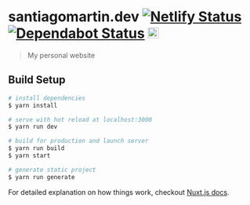 # santiagomartin.dev [![Netlify Status](https://api.netlify.com/api/v1/badges/54b1a95c-f724-43f6-a303-192c4de9c77e/deploy-status)](https://app.netlify.com/sites/santi/deploys) [![Dependabot Status](https://api.dependabot.com/badges/status?host=github&repo=SantiMA10/santiagomartin.dev)](https://dependabot.com) <a href="https://firebase.google.com"><img height="22" src="https://user-images.githubusercontent.com/7255298/66274279-29b82200-e87d-11e9-9218-3cd43927ee7e.png"></a>


> My personal website

## Build Setup

``` bash
# install dependencies
$ yarn install

# serve with hot reload at localhost:3000
$ yarn run dev

# build for production and launch server
$ yarn run build
$ yarn start

# generate static project
$ yarn run generate
```

For detailed explanation on how things work, checkout [Nuxt.js docs](https://nuxtjs.org).
